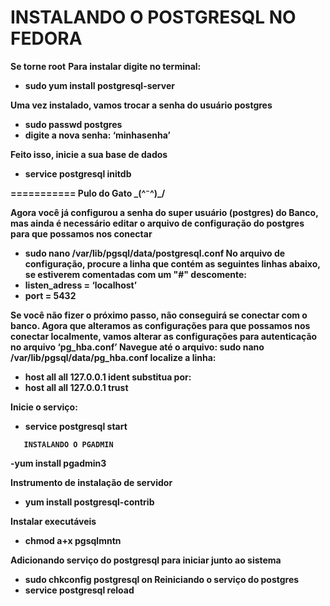 INSTALANDO O POSTGRESQL NO FEDORA    
===========

<strong>Se torne root</strong>
<strong>Para instalar digite no terminal:
- sudo yum install postgresql-server

<strong>Uma vez instalado, vamos trocar a senha do usuário postgres</strong>
- sudo passwd postgres
- digite a nova senha: ‘minhasenha’

<strong>Feito isso, inicie a sua base de dados</strong>
- service postgresql initdb 

===========
Pulo do Gato \_(^⁻^)_/

<strong>Agora você já configurou a senha do super usuário (postgres) do Banco, mas ainda é necessário editar o arquivo de configuração do postgres para que possamos nos conectar</strong>
- sudo nano /var/lib/pgsql/data/postgresql.conf
<strong>No arquivo de configuração, procure a linha que contém as seguintes linhas abaixo, se estiverem comentadas com um "#" descomente:</strong>
- listen_adress = ‘localhost’
- port = 5432

<strong>Se você não fizer o próximo passo, não conseguirá se conectar com o banco. 
Agora que alteramos as configurações para que possamos nos conectar localmente, vamos alterar as configurações para autenticação no arquivo ‘pg_hba.conf’</strong>
<strong>Navegue até o arquivo: </strong>
sudo nano /var/lib/pgsql/data/pg_hba.conf
<strong>localize a linha: </strong>
- host all all 127.0.0.1 ident
<strong>substitua por: </strong>
- host all all 127.0.0.1 trust

<strong>Inicie o serviço:</strong>
- service postgresql start 

```					  					  
   INSTALANDO O PGADMIN    
```

-yum install pgadmin3

<strong>Instrumento de instalação de servidor</strong>
- yum install postgresql-contrib

<strong>Instalar executáveis</strong>
- chmod a+x pgsqlmntn

<strong>Adicionando serviço do postgresql para iniciar junto ao sistema</strong>
- sudo chkconfig postgresql on
<strong>Reiniciando o serviço do postgres</strong>
- service postgresql reload
